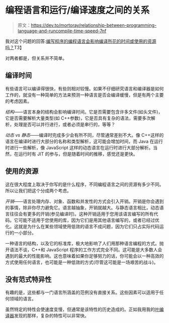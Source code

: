 # 编程语言和运行/编译速度之间的关系

> 原文：<https://dev.to/mortoray/relationship-between-programming-language-and-runcompile-time-speed-7nf>

我对这个问题的回答:[编写程序的编程语言会影响编译所花的时间或使用的资源吗？](https://www.quora.com/Does-the-programming-language-a-program-was-written-in-affect-how-much-time-it-takes-to-compile-or-how-much-resources-it-uses/answer/Edaqa-Mortoray)T3】

对两者都是，但关系并不简单。

## 编译时间

有些语言可以编译得很快，有些则相对较慢。如果不仔细研究语言和编译器是如何工作的，就没有一种简单的方法来预测一种语言是否会编译缓慢，但是有两个主要的考虑因素。

*结构*——语言本身的结构会影响编译时间。它是否需要包含许多文件(如头文件)，它是否需要解析大量类型(如 C++参数)，它是否具有复杂的语法，需要多次解析，处理是否可以并行进行，或者必须是串行的，等等？

*动态 vs 静态*——编译时完成多少会有所不同，尽管通常差别不大。像 C++这样的语言在编译时进行大部分的名称和类型解析，这可能会增加时间，而 Java 在运行时进行一些解析，像 JavaScript 这样的动态语言在运行时进行大部分解析。当然，在运行时有 JIT 的参与，但是随着时间的推移，感觉还是更快。

## 使用的资源

这在很大程度上取决于你写的是什么程序，不同编程语言之间的资源有多少不同。所以让我们把这个分成两个考虑。

*开销*——语言处理内存、对象、函数和并发性的方式会引入开销。开销是你会遇到的事情，除非你尽力避免它。语言越抽象，开销就越大。与静态语言相比，动态语言往往会有更多的开销(参见编译时)。这种开销适用于您用该语言编写的所有代码。它可能不适用于您使用的库，因为它们是用其他语言编写的，或者已经过优化。这就是为什么在某些领域使用低效的语言不成问题，因为它们只占实际代码运行的一小部分。

一种语言的结构，以及它的标准库，极大地影响了人们用那种语言编程的方式。抛开语法不谈，C++和 JavaScript 程序的工作方式完全不同。这可能是大多数人会遇到的最大的性能影响。这也意味着如果你足够努力的话，你可能会以一种高效的方式使用任何语言，也可能是一种低效的方式(尽管这可能是一场艰苦的战斗)。

## 没有范式特异性

有趣的是，这些都与一门语言所涵盖的范例没有直接关系。这些因素可以适用于任何领域的语言。

虽然特定的特性会使速度变慢，但通常是该特性的历史造成的。正如我用我的[叶编译器](https://leaflang.org/)发现的那样，复杂的特性可以非常快。